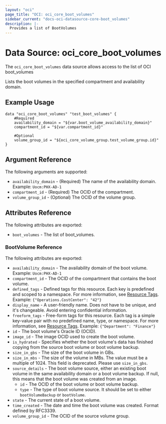```yaml
---
layout: "oci"
page_title: "OCI: oci_core_boot_volumes"
sidebar_current: "docs-oci-datasource-core-boot_volumes"
description: |-
  Provides a list of BootVolumes
---
```


# Data Source: oci_core_boot_volumes
The `oci_core_boot_volumes` data source allows access to the list of OCI boot_volumes

Lists the boot volumes in the specified compartment and availability domain.


## Example Usage

```hcl
data "oci_core_boot_volumes" "test_boot_volumes" {
	#Required
	availability_domain = "${var.boot_volume_availability_domain}"
	compartment_id = "${var.compartment_id}"

	#Optional
	volume_group_id = "${oci_core_volume_group.test_volume_group.id}"
}
```

## Argument Reference

The following arguments are supported:

* `availability_domain` - (Required) The name of the availability domain.  Example: `Uocm:PHX-AD-1` 
* `compartment_id` - (Required) The OCID of the compartment.
* `volume_group_id` - (Optional) The OCID of the volume group.


## Attributes Reference

The following attributes are exported:

* `boot_volumes` - The list of boot_volumes.

### BootVolume Reference

The following attributes are exported:

* `availability_domain` - The availability domain of the boot volume.  Example: `Uocm:PHX-AD-1` 
* `compartment_id` - The OCID of the compartment that contains the boot volume.
* `defined_tags` - Defined tags for this resource. Each key is predefined and scoped to a namespace. For more information, see [Resource Tags](https://docs.us-phoenix-1.oraclecloud.com/Content/General/Concepts/resourcetags.htm).  Example: `{"Operations.CostCenter": "42"}` 
* `display_name` - A user-friendly name. Does not have to be unique, and it's changeable. Avoid entering confidential information. 
* `freeform_tags` - Free-form tags for this resource. Each tag is a simple key-value pair with no predefined name, type, or namespace. For more information, see [Resource Tags](https://docs.us-phoenix-1.oraclecloud.com/Content/General/Concepts/resourcetags.htm).  Example: `{"Department": "Finance"}` 
* `id` - The boot volume's Oracle ID (OCID).
* `image_id` - The image OCID used to create the boot volume.
* `is_hydrated` - Specifies whether the boot volume's data has finished copying from the source boot volume or boot volume backup.
* `size_in_gbs` - The size of the boot volume in GBs.
* `size_in_mbs` - The size of the volume in MBs. The value must be a multiple of 1024. This field is deprecated. Please use `size_in_gbs`. 
* `source_details` - The boot volume source, either an existing boot volume in the same availability domain or a boot volume backup. If null, this means that the boot volume was created from an image. 
	* `id` - The OCID of the boot volume or boot volume backup.
	* `type` - The type of boot volume source. It should be set to either `bootVolumeBackup` or `bootVolume`.
* `state` - The current state of a boot volume.
* `time_created` - The date and time the boot volume was created. Format defined by RFC3339.
* `volume_group_id` - The OCID of the source volume group.

